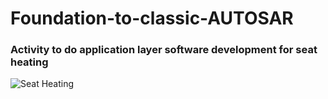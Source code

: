 # Foundation-to-classic-AUTOSAR

### Activity to do application layer software development for seat heating

![Seat Heating](https://user-images.githubusercontent.com/115522470/203288582-7042e47f-9f1d-4d91-8fd9-7c42dfc47f6c.png)

